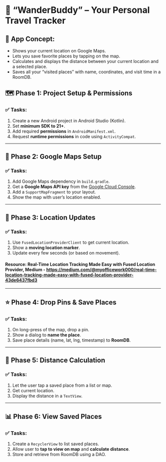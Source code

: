 # 📍 **“WanderBuddy” – Your Personal Travel Tracker**

## 🎯 **App Concept:**

- Shows your current location on Google Maps.
- Lets you save favorite places by tapping on the map.
- Calculates and displays the distance between your current location and a selected place.
- Saves all your “visited places” with name, coordinates, and visit time in a RoomDB.

## 🗺️ **Phase 1: Project Setup & Permissions**

### ✅ Tasks:

1. Create a new Android project in Android Studio (Kotlin).
2. Set **minimum SDK to 21+**.
3. Add required **permissions** in `AndroidManifest.xml`.
4. Request **runtime permissions** in code using `ActivityCompat`.

---

## 📍 **Phase 2: Google Maps Setup**

### ✅ Tasks:

1. Add Google Maps dependency in `build.gradle`.
2. Get a **Google Maps API key** from the [Google Cloud Console](https://console.cloud.google.com/).
3. Add a `SupportMapFragment` to your layout.
4. Show the map with user’s location enabled.

---

## 🧭 **Phase 3: Location Updates**

### ✅ Tasks:

1. Use `FusedLocationProviderClient` to get current location.
2. Show a **moving location marker**.
3. Update every few seconds (or based on movement).

#### Resource: Real-Time Location Tracking Made Easy with Fused Location Provider, Medium - https://medium.com/@myofficework000/real-time-location-tracking-made-easy-with-fused-location-provider-43de6437fbd3
---

## ⭐ **Phase 4: Drop Pins & Save Places**

### ✅ Tasks:

1. On long-press of the map, drop a pin.
2. Show a dialog to **name the place**.
3. Save place details (name, lat, lng, timestamp) to **RoomDB**.

---

## 🧠 **Phase 5: Distance Calculation**

### ✅ Tasks:

1. Let the user tap a saved place from a list or map.
2. Get current location.
3. Display the distance in a `TextView`.

---

## 📊 **Phase 6: View Saved Places**

### ✅ Tasks:

1. Create a `RecyclerView` to list saved places.
2. Allow user to **tap to view on map** and **calculate distance**.
3. Store and retrieve from RoomDB using a DAO.


